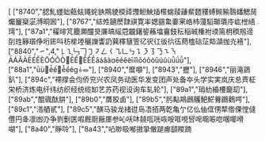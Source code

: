 [
["8740","䏰䰲䘃䖦䕸𧉧䵷䖳𧲱䳢𧳅㮕䜶䝄䱇䱀𤊿𣘗𧍒𦺋𧃒䱗𪍑䝏䗚䲅𧱬䴇䪤䚡𦬣爥𥩔𡩣𣸆𣽡晍囻"],
["8767","綕夝𨮹㷴霴𧯯寛𡵞媤㘥𩺰嫑宷峼杮薓𩥅瑡璝㡵𡵓𣚞𦀡㻬"],
["87a1","𥣞㫵竼龗𤅡𨤍𣇪𠪊𣉞䌊蒄龖鐯䤰蘓墖靊鈘秐稲晠権袝瑌篅枂稬剏遆㓦珄𥶹瓆鿇垳䤯呌䄱𣚎堘穲𧭥讏䚮𦺈䆁𥶙箮𢒼鿈𢓁𢓉𢓌鿉蔄𣖻䂴鿊䓡𪷿拁灮鿋"],
["8840","㇀",4,"𠄌㇅𠃑𠃍㇆㇇𠃋𡿨㇈𠃊㇉㇊㇋㇌𠄎㇍㇎ĀÁǍÀĒÉĚÈŌÓǑÒ࿿Ê̄Ế࿿Ê̌ỀÊāáǎàɑēéěèīíǐìōóǒòūúǔùǖǘǚ"],
["88a1","ǜü࿿ê̄ế࿿ê̌ềêɡ⏚⏛"],
["8940","𪎩𡅅"],
["8943","攊"],
["8946","丽滝鵎釟"],
["894c","𧜵撑会伨侨兖兴农凤务动医华发变团声处备夲头学实実岚庆总斉柾栄桥济炼电纤纬纺织经统缆缷艺苏药视设询车轧轮"],
["89a1","琑糼緍楆竉刧"],
["89ab","醌碸酞肼"],
["89b0","贋胶𠧧"],
["89b5","肟黇䳍鷉鸌䰾𩷶𧀎鸊𪄳㗁"],
["89c1","溚舾甙"],
["89c5","䤑马骏龙禇𨑬𡷊𠗐𢫦两亁亀亇亿仫伷㑌侽㹈倃傈㑽㒓㒥円夅凛凼刅争剹劐匧㗇厩㕑厰㕓参吣㕭㕲㚁咓咣咴咹哐哯唘唣唨㖘唿㖥㖿嗗㗅"],
["8a40","𧶄唥"],
["8a43","𠱂𠴕𥄫喐𢳆㧬𠍁蹆𤶸𩓥䁓𨂾